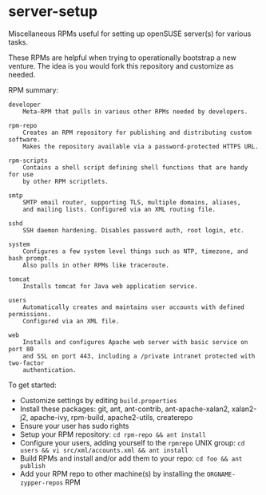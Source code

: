 # server-setup
Miscellaneous RPMs useful for setting up openSUSE server(s) for various tasks.

These RPMs are helpful when trying to operationally bootstrap a new venture.
The idea is you would fork this repository and customize as needed.

RPM summary:

    developer
        Meta-RPM that pulls in various other RPMs needed by developers.

    rpm-repo
        Creates an RPM repository for publishing and distributing custom software.
        Makes the repository available via a password-protected HTTPS URL.

    rpm-scripts
        Contains a shell script defining shell functions that are handy for use
        by other RPM scriptlets.

    smtp
        SMTP email router, supporting TLS, multiple domains, aliases,
        and mailing lists. Configured via an XML routing file.

    sshd
        SSH daemon hardening. Disables password auth, root login, etc.

    system
        Configures a few system level things such as NTP, timezone, and bash prompt.
        Also pulls in other RPMs like traceroute.

    tomcat
        Installs tomcat for Java web application service.

    users
        Automatically creates and maintains user accounts with defined permissions.
        Configured via an XML file.

    web
        Installs and configures Apache web server with basic service on port 80
        and SSL on port 443, including a /private intranet protected with two-factor
        authentication.

To get started:

  * Customize settings by editing `build.properties`
  * Install these packages: git, ant, ant-contrib, ant-apache-xalan2, xalan2-j2, apache-ivy, rpm-build, apache2-utils, createrepo
  * Ensure your user has sudo rights
  * Setup your RPM repository: `cd rpm-repo && ant install`
  * Configure your users, adding yourself to the `rpmrepo` UNIX group: `cd users && vi src/xml/accounts.xml && ant install`
  * Build RPMs and install and/or add them to your repo: `cd foo && ant publish`
  * Add your RPM repo to other machine(s) by installing the `ORGNAME-zypper-repos` RPM
